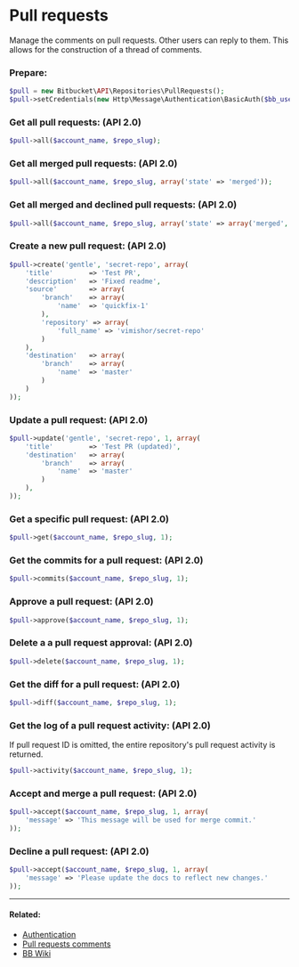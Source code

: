 # Pull requests

Manage the comments on pull requests. Other users can reply to them. This allows for the construction of a thread of comments.

### Prepare:
```php
$pull = new Bitbucket\API\Repositories\PullRequests();
$pull->setCredentials(new Http\Message\Authentication\BasicAuth($bb_user, $bb_pass));
```

### Get all pull requests: (API 2.0)

```php
$pull->all($account_name, $repo_slug);
```

### Get all merged pull requests: (API 2.0)

```php
$pull->all($account_name, $repo_slug, array('state' => 'merged'));
```

### Get all merged and declined pull requests: (API 2.0)

```php
$pull->all($account_name, $repo_slug, array('state' => array('merged', 'declined')));
```

### Create a new pull request: (API 2.0)

```php
$pull->create('gentle', 'secret-repo', array(
    'title'         => 'Test PR',
    'description'   => 'Fixed readme',
    'source'        => array(
        'branch'    => array(
            'name'  => 'quickfix-1'
        ),
        'repository' => array(
            'full_name' => 'vimishor/secret-repo'
        )
    ),
    'destination'   => array(
        'branch'    => array(
            'name'  => 'master'
        )
    )
));
```

### Update a pull request: (API 2.0)

```php
$pull->update('gentle', 'secret-repo', 1, array(
    'title'         => 'Test PR (updated)',
    'destination'   => array(
        'branch'    => array(
            'name'  => 'master'
        )
    ),
));
```

### Get a specific pull request: (API 2.0)

```php
$pull->get($account_name, $repo_slug, 1);
```

### Get the commits for a pull request: (API 2.0)

```php
$pull->commits($account_name, $repo_slug, 1);
```

### Approve a pull request: (API 2.0)

```php
$pull->approve($account_name, $repo_slug, 1);
```

### Delete a a pull request approval: (API 2.0)

```php
$pull->delete($account_name, $repo_slug, 1);
```

### Get the diff for a pull request: (API 2.0)

```php
$pull->diff($account_name, $repo_slug, 1);
```

### Get the log of a pull request activity: (API 2.0)
If pull request ID is omitted, the entire repository's pull request activity is returned.

```php
$pull->activity($account_name, $repo_slug, 1);
```

### Accept and merge a pull request: (API 2.0)

```php
$pull->accept($account_name, $repo_slug, 1, array(
    'message' => 'This message will be used for merge commit.'
));
```

### Decline a pull request: (API 2.0)

```php
$pull->accept($account_name, $repo_slug, 1, array(
    'message' => 'Please update the docs to reflect new changes.'
));
```

----

#### Related:
  * [Authentication](../../examples/authentication.md)
  * [Pull requests comments](pull-requests/comments.md)
  * [BB Wiki](https://confluence.atlassian.com/display/BITBUCKET/pullrequests+Resource#pullrequestsResource-Overview)
